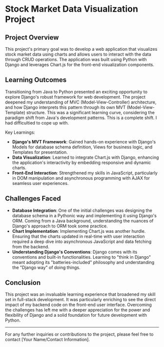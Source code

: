 # Stock Market Data Visualization Project

## Project Overview

This project's primary goal was to develop a web application that visualizes stock market data using charts and allows users to interact with the data through CRUD operations. The application was built using Python with Django and leverages Chart.js for the front-end visualization components.

## Learning Outcomes

Transitioning from Java to Python presented an exciting opportunity to explore Django's robust framework for web development. The project deepened my understanding of MVC (Model-View-Controller) architecture, and how Django interprets this pattern through its own MVT (Model-View-Template) structure. This was a significant learning curve, considering the paradigm shift from Java's development patterns. This is a complete shift. I had difficultied to cope up with.

Key Learnings:

- **Django's MVT Framework**: Gained hands-on experience with Django's Models for database schema definition, Views for business logic, and Templates for presentation.
- **Data Visualization**: Learned to integrate Chart.js with Django, enhancing the application's interactivity by embedding responsive and dynamic charts.
- **Front-End Interaction**: Strengthened my skills in JavaScript, particularly in DOM manipulation and asynchronous programming with AJAX for seamless user experiences.

## Challenges Faced

- **Database Integration**: One of the initial challenges was designing the database schema in a Pythonic way and implementing it using Django's ORM. Coming from a Java background, understanding the nuances of Django's approach to ORM took some practice.
- **Chart Implementation**: Implementing Chart.js was another hurdle. Ensuring that the charts updated in real-time with user interaction required a deep dive into asynchronous JavaScript and data fetching from the backend.
- **Understanding Django's Conventions**: Django comes with its conventions and built-in functionalities. Learning to "think in Django" meant adopting its "batteries-included" philosophy and understanding the "Django way" of doing things.

## Conclusion

This project was an invaluable learning experience that broadened my skill set in full-stack development. It was particularly enriching to see the direct impact of my backend code on the front-end user interface. Overcoming the challenges has left me with a deeper appreciation for the power and flexibility of Django and a solid foundation for future development with Python.

---

For any further inquiries or contributions to the project, please feel free to contact [Your Name/Contact Information].
